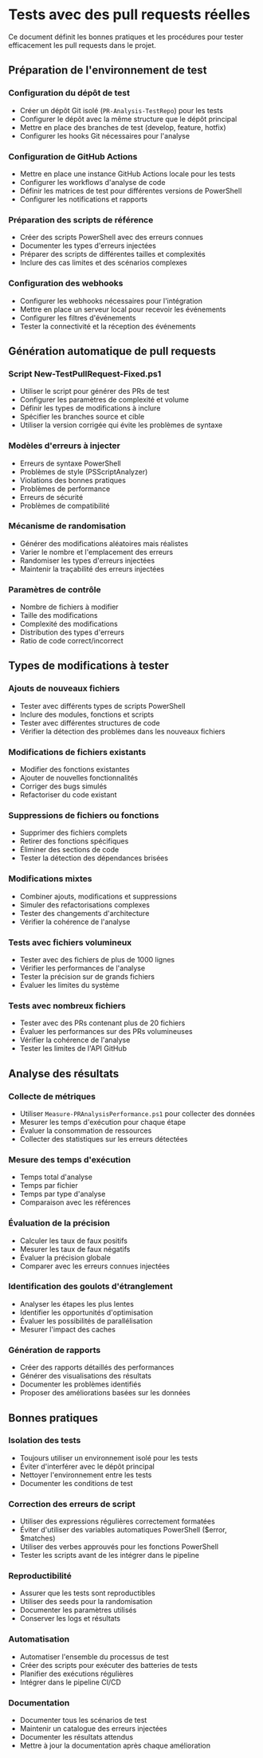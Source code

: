 # Tests avec des pull requests réelles

Ce document définit les bonnes pratiques et les procédures pour tester efficacement les pull requests dans le projet.

## Préparation de l'environnement de test

### Configuration du dépôt de test

- Créer un dépôt Git isolé (`PR-Analysis-TestRepo`) pour les tests
- Configurer le dépôt avec la même structure que le dépôt principal
- Mettre en place des branches de test (develop, feature, hotfix)
- Configurer les hooks Git nécessaires pour l'analyse

### Configuration de GitHub Actions

- Mettre en place une instance GitHub Actions locale pour les tests
- Configurer les workflows d'analyse de code
- Définir les matrices de test pour différentes versions de PowerShell
- Configurer les notifications et rapports

### Préparation des scripts de référence

- Créer des scripts PowerShell avec des erreurs connues
- Documenter les types d'erreurs injectées
- Préparer des scripts de différentes tailles et complexités
- Inclure des cas limites et des scénarios complexes

### Configuration des webhooks

- Configurer les webhooks nécessaires pour l'intégration
- Mettre en place un serveur local pour recevoir les événements
- Configurer les filtres d'événements
- Tester la connectivité et la réception des événements

## Génération automatique de pull requests

### Script New-TestPullRequest-Fixed.ps1

- Utiliser le script pour générer des PRs de test
- Configurer les paramètres de complexité et volume
- Définir les types de modifications à inclure
- Spécifier les branches source et cible
- Utiliser la version corrigée qui évite les problèmes de syntaxe

### Modèles d'erreurs à injecter

- Erreurs de syntaxe PowerShell
- Problèmes de style (PSScriptAnalyzer)
- Violations des bonnes pratiques
- Problèmes de performance
- Erreurs de sécurité
- Problèmes de compatibilité

### Mécanisme de randomisation

- Générer des modifications aléatoires mais réalistes
- Varier le nombre et l'emplacement des erreurs
- Randomiser les types d'erreurs injectées
- Maintenir la traçabilité des erreurs injectées

### Paramètres de contrôle

- Nombre de fichiers à modifier
- Taille des modifications
- Complexité des modifications
- Distribution des types d'erreurs
- Ratio de code correct/incorrect

## Types de modifications à tester

### Ajouts de nouveaux fichiers

- Tester avec différents types de scripts PowerShell
- Inclure des modules, fonctions et scripts
- Tester avec différentes structures de code
- Vérifier la détection des problèmes dans les nouveaux fichiers

### Modifications de fichiers existants

- Modifier des fonctions existantes
- Ajouter de nouvelles fonctionnalités
- Corriger des bugs simulés
- Refactoriser du code existant

### Suppressions de fichiers ou fonctions

- Supprimer des fichiers complets
- Retirer des fonctions spécifiques
- Éliminer des sections de code
- Tester la détection des dépendances brisées

### Modifications mixtes

- Combiner ajouts, modifications et suppressions
- Simuler des refactorisations complexes
- Tester des changements d'architecture
- Vérifier la cohérence de l'analyse

### Tests avec fichiers volumineux

- Tester avec des fichiers de plus de 1000 lignes
- Vérifier les performances de l'analyse
- Tester la précision sur de grands fichiers
- Évaluer les limites du système

### Tests avec nombreux fichiers

- Tester avec des PRs contenant plus de 20 fichiers
- Évaluer les performances sur des PRs volumineuses
- Vérifier la cohérence de l'analyse
- Tester les limites de l'API GitHub

## Analyse des résultats

### Collecte de métriques

- Utiliser `Measure-PRAnalysisPerformance.ps1` pour collecter des données
- Mesurer les temps d'exécution pour chaque étape
- Évaluer la consommation de ressources
- Collecter des statistiques sur les erreurs détectées

### Mesure des temps d'exécution

- Temps total d'analyse
- Temps par fichier
- Temps par type d'analyse
- Comparaison avec les références

### Évaluation de la précision

- Calculer les taux de faux positifs
- Mesurer les taux de faux négatifs
- Évaluer la précision globale
- Comparer avec les erreurs connues injectées

### Identification des goulots d'étranglement

- Analyser les étapes les plus lentes
- Identifier les opportunités d'optimisation
- Évaluer les possibilités de parallélisation
- Mesurer l'impact des caches

### Génération de rapports

- Créer des rapports détaillés des performances
- Générer des visualisations des résultats
- Documenter les problèmes identifiés
- Proposer des améliorations basées sur les données

## Bonnes pratiques

### Isolation des tests

- Toujours utiliser un environnement isolé pour les tests
- Éviter d'interférer avec le dépôt principal
- Nettoyer l'environnement entre les tests
- Documenter les conditions de test

### Correction des erreurs de script

- Utiliser des expressions régulières correctement formatées
- Éviter d'utiliser des variables automatiques PowerShell ($error, $matches)
- Utiliser des verbes approuvés pour les fonctions PowerShell
- Tester les scripts avant de les intégrer dans le pipeline

### Reproductibilité

- Assurer que les tests sont reproductibles
- Utiliser des seeds pour la randomisation
- Documenter les paramètres utilisés
- Conserver les logs et résultats

### Automatisation

- Automatiser l'ensemble du processus de test
- Créer des scripts pour exécuter des batteries de tests
- Planifier des exécutions régulières
- Intégrer dans le pipeline CI/CD

### Documentation

- Documenter tous les scénarios de test
- Maintenir un catalogue des erreurs injectées
- Documenter les résultats attendus
- Mettre à jour la documentation après chaque amélioration
